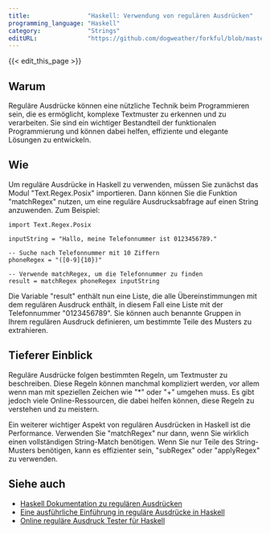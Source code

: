 ```yaml
---
title:                "Haskell: Verwendung von regulären Ausdrücken"
programming_language: "Haskell"
category:             "Strings"
editURL:              "https://github.com/dogweather/forkful/blob/master/content/de/haskell/using-regular-expressions.md"
---
```


{{< edit_this_page >}}

## Warum

Reguläre Ausdrücke können eine nützliche Technik beim Programmieren sein, die es ermöglicht, komplexe Textmuster zu erkennen und zu verarbeiten. Sie sind ein wichtiger Bestandteil der funktionalen Programmierung und können dabei helfen, effiziente und elegante Lösungen zu entwickeln.

## Wie 

Um reguläre Ausdrücke in Haskell zu verwenden, müssen Sie zunächst das Modul "Text.Regex.Posix" importieren. Dann können Sie die Funktion "matchRegex" nutzen, um eine reguläre Ausdrucksabfrage auf einen String anzuwenden. Zum Beispiel:

```
import Text.Regex.Posix

inputString = "Hallo, meine Telefonnummer ist 0123456789."

-- Suche nach Telefonnummer mit 10 Ziffern
phoneRegex = "([0-9]{10})"

-- Verwende matchRegex, um die Telefonnummer zu finden
result = matchRegex phoneRegex inputString
```

Die Variable "result" enthält nun eine Liste, die alle Übereinstimmungen mit dem regulären Ausdruck enthält, in diesem Fall eine Liste mit der Telefonnummer "0123456789". Sie können auch benannte Gruppen in Ihrem regulären Ausdruck definieren, um bestimmte Teile des Musters zu extrahieren.

## Tieferer Einblick

Reguläre Ausdrücke folgen bestimmten Regeln, um Textmuster zu beschreiben. Diese Regeln können manchmal kompliziert werden, vor allem wenn man mit speziellen Zeichen wie "*" oder "+" umgehen muss. Es gibt jedoch viele Online-Ressourcen, die dabei helfen können, diese Regeln zu verstehen und zu meistern.

Ein weiterer wichtiger Aspekt von regulären Ausdrücken in Haskell ist die Performance. Verwenden Sie "matchRegex" nur dann, wenn Sie wirklich einen vollständigen String-Match benötigen. Wenn Sie nur Teile des String-Musters benötigen, kann es effizienter sein, "subRegex" oder "applyRegex" zu verwenden.

## Siehe auch

- [Haskell Dokumentation zu regulären Ausdrücken](https://www.haskell.org/onlinereport/haskell2010/haskellch9.html)
- [Eine ausführliche Einführung in reguläre Ausdrücke in Haskell](https://wiki.haskell.org/Parsing_a_simple_imperative_language)
- [Online reguläre Ausdruck Tester für Haskell](https://regex-tester.com/haskell)